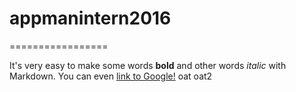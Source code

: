 # appmanintern2016=================It's very easy to make some words **bold** and other words *italic* with Markdown. You can even [link to Google!](http://google.com)oatoat2
